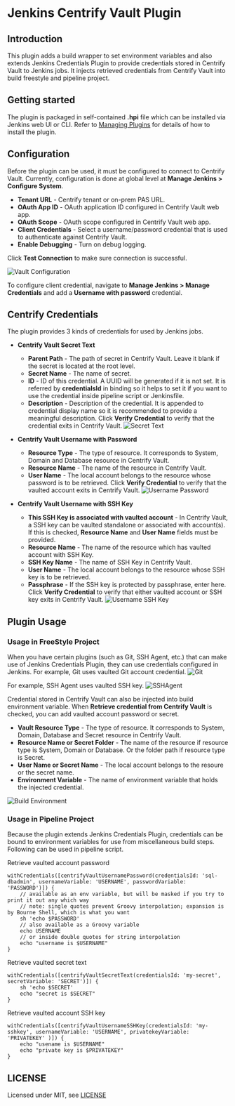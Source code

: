# Jenkins Centrify Vault Plugin

## Introduction

This plugin adds a build wrapper to set environment variables and also extends Jenkins Credentials Plugin to provide credentials stored in Centrify Vault to Jenkins jobs. It injects retrieved credentials from Centrify Vault into build freestyle and pipeline project.

## Getting started

The plugin is packaged in self-contained **.hpi** file which can be installed via Jenkins web UI or CLI.
Refer to [Managing Plugins](https://www.jenkins.io/doc/book/managing/plugins/) for details of how to install the plugin.

## Configuration

Before the plugin can be used, it must be configured to connect to Centrify Vault. Currently, configuration is done at global level at **Manage Jenkins > Configure System**.

* **Tenant URL** - Centrify tenant or on-prem PAS URL.
* **OAuth App ID** - OAuth application ID configured in Centrify Vault web app.
* **OAuth Scope** - OAuth scope configured in Centrify Vault web app.
* **Client Credentials** - Select a username/password credential that is used to authenticate against Centrify Vault.
* **Enable Debugging** - Turn on debug logging.

Click **Test Connection** to make sure connection is successful.

![Vault Configuration](/images/vault_configuration.png)

To configure client credential, navigate to **Manage Jenkins > Manage Credentials** and add a **Username with password** credential.

## Centrify Credentials

The plugin provides 3 kinds of credentials for used by Jenkins jobs.

* **Centrify Vault Secret Text**
  * **Parent Path** - The path of secret in Centrify Vault. Leave it blank if the secret is located at the root level.
  * **Secret Name** - The name of secret.
  * **ID** - ID of this credential. A UUID will be generated if it is not set. It is referred by **credentialsId** in binding so it helps to set it if you want to use the credential inside pipeline script or Jenkinsfile.
  * **Description** - Description of the credential. It is appended to credential display name so it is recommended to provide a meaningful description.
Click **Verify Credential** to verify that the credential exits in Centrify Vault.
![Secret Text](/images/credential_secrettext.png)

* **Centrify Vault Username with Password**
  * **Resource Type** - The type of resource. It corresponds to System, Domain and Database resource in Centrify Vault.
  * **Resource Name** - The name of the resource in Centrify Vault.
  * **User Name** - The local account belongs to the resource whose password is to be retrieved.
Click **Verify Credential** to verify that the vaulted account exits in Centrify Vault.
![Username Password](images/credential_usernamepassword.png)

* **Centrify Vault Username with SSH Key**
  * **This SSH Key is associated with vaulted account** - In Centrify Vault, a SSH key can be vaulted standalone or associated with account(s). If this is checked, **Resource Name** and **User Name** fields must be provided.
  * **Resource Name** - The name of the resource which has vaulted account with SSH Key.
  * **SSH Key Name** - The name of SSH Key in Centrify Vault.
  * **User Name** - The local account belongs to the resource whose SSH key is to be retrieved.
  * **Passphrase** - If the SSH key is protected by passphrase, enter here.
Click **Verify Credential** to verify that either vaulted account or SSH key exits in Centrify Vault.
![Username SSH Key](images/credential_usernamesshkey.png)

## Plugin Usage

### Usage in FreeStyle Project

When you have certain plugins (such as Git, SSH Agent, etc.) that can make use of Jenkins Credentials Plugin, they can use credentials configured in Jenkins.
For example, Git uses vaulted Git account credential.
![Git](images/freestyle_git.png)

For example, SSH Agent uses vaulted SSH key.
![SSHAgent](images/freestyle_sshagent.png)

Credential stored in Centrify Vault can also be injected into build environment variable. When **Retrieve credential from Centrify Vault** is checked, you can add vaulted account password or secret.

* **Vault Resource Type** - The type of resource. It corresponds to System, Domain, Database and Secret resource in Centrify Vault.
* **Resource Name or Secret Folder** - The name of the resource if resource type is System, Domain or Database. Or the folder path if resource type is Secret.
* **User Name or Secret Name** - The local account belongs to the resoure or the secret name.
* **Environment Variable** - The name of environment variable that holds the injected credential.

![Build Environment](images/freestyle_buildenv.png)

### Usage in Pipeline Project

Because the plugin extends Jenkins Credentials Plugin, credentials can be bound to environment variables for use from miscellaneous build steps. Following can be used in pipeline script.

Retrieve vaulted account password

```pipeline script
withCredentials([centrifyVaultUsernamePassword(credentialsId: 'sql-dbadmin', usernameVariable: 'USERNAME', passwordVariable: 'PASSWORD')]) {
    // available as an env variable, but will be masked if you try to print it out any which way
    // note: single quotes prevent Groovy interpolation; expansion is by Bourne Shell, which is what you want
    sh 'echo $PASSWORD'
    // also available as a Groovy variable
    echo USERNAME
    // or inside double quotes for string interpolation
    echo "username is $USERNAME"
}
```

Retrieve vaulted secret text

```pipeline script
withCredentials([centrifyVaultSecretText(credentialsId: 'my-secret', secretVariable: 'SECRET')]) {
    sh 'echo $SECRET'
    echo "secret is $SECRET"
}
```

Retrieve vaulted account SSH key

```pipeline script
withCredentials([centrifyVaultUsernameSSHKey(credentialsId: 'my-sshkey', usernameVariable: 'USERNAME', privatekeyVariable: 'PRIVATEKEY' )]) {
    echo "usename is $USERNAME"
    echo "private key is $PRIVATEKEY"
}
```

## LICENSE

Licensed under MIT, see [LICENSE](LICENSE.md)

